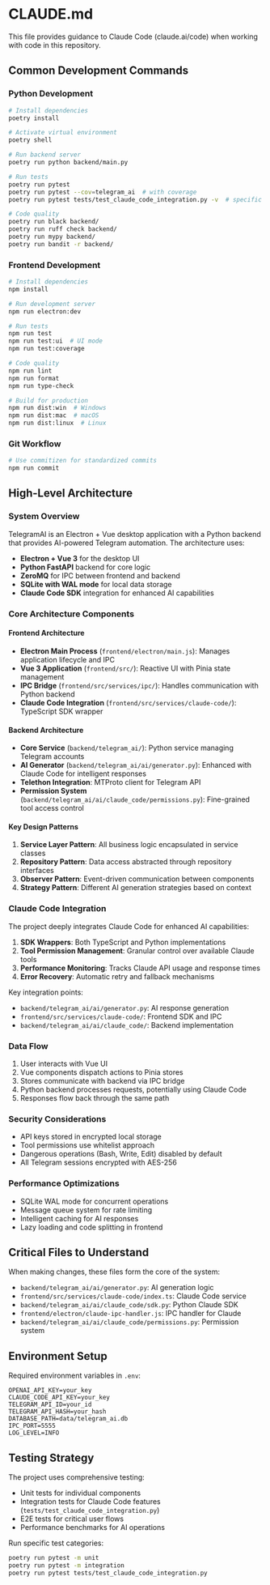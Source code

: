 # CLAUDE.md

This file provides guidance to Claude Code (claude.ai/code) when working with code in this repository.

## Common Development Commands

### Python Development
```bash
# Install dependencies
poetry install

# Activate virtual environment
poetry shell

# Run backend server
poetry run python backend/main.py

# Run tests
poetry run pytest
poetry run pytest --cov=telegram_ai  # with coverage
poetry run pytest tests/test_claude_code_integration.py -v  # specific test

# Code quality
poetry run black backend/
poetry run ruff check backend/
poetry run mypy backend/
poetry run bandit -r backend/
```

### Frontend Development
```bash
# Install dependencies
npm install

# Run development server
npm run electron:dev

# Run tests
npm run test
npm run test:ui  # UI mode
npm run test:coverage

# Code quality
npm run lint
npm run format
npm run type-check

# Build for production
npm run dist:win  # Windows
npm run dist:mac  # macOS
npm run dist:linux  # Linux
```

### Git Workflow
```bash
# Use commitizen for standardized commits
npm run commit
```

## High-Level Architecture

### System Overview
TelegramAI is an Electron + Vue desktop application with a Python backend that provides AI-powered Telegram automation. The architecture uses:
- **Electron + Vue 3** for the desktop UI
- **Python FastAPI** backend for core logic
- **ZeroMQ** for IPC between frontend and backend
- **SQLite with WAL mode** for local data storage
- **Claude Code SDK** integration for enhanced AI capabilities

### Core Architecture Components

#### Frontend Architecture
- **Electron Main Process** (`frontend/electron/main.js`): Manages application lifecycle and IPC
- **Vue 3 Application** (`frontend/src/`): Reactive UI with Pinia state management
- **IPC Bridge** (`frontend/src/services/ipc/`): Handles communication with Python backend
- **Claude Code Integration** (`frontend/src/services/claude-code/`): TypeScript SDK wrapper

#### Backend Architecture
- **Core Service** (`backend/telegram_ai/`): Python service managing Telegram accounts
- **AI Generator** (`backend/telegram_ai/ai/generator.py`): Enhanced with Claude Code for intelligent responses
- **Telethon Integration**: MTProto client for Telegram API
- **Permission System** (`backend/telegram_ai/ai/claude_code/permissions.py`): Fine-grained tool access control

#### Key Design Patterns
1. **Service Layer Pattern**: All business logic encapsulated in service classes
2. **Repository Pattern**: Data access abstracted through repository interfaces
3. **Observer Pattern**: Event-driven communication between components
4. **Strategy Pattern**: Different AI generation strategies based on context

### Claude Code Integration

The project deeply integrates Claude Code for enhanced AI capabilities:

1. **SDK Wrappers**: Both TypeScript and Python implementations
2. **Tool Permission Management**: Granular control over available Claude tools
3. **Performance Monitoring**: Tracks Claude API usage and response times
4. **Error Recovery**: Automatic retry and fallback mechanisms

Key integration points:
- `backend/telegram_ai/ai/generator.py`: AI response generation
- `frontend/src/services/claude-code/`: Frontend SDK and IPC
- `backend/telegram_ai/ai/claude_code/`: Backend implementation

### Data Flow
1. User interacts with Vue UI
2. Vue components dispatch actions to Pinia stores
3. Stores communicate with backend via IPC bridge
4. Python backend processes requests, potentially using Claude Code
5. Responses flow back through the same path

### Security Considerations
- API keys stored in encrypted local storage
- Tool permissions use whitelist approach
- Dangerous operations (Bash, Write, Edit) disabled by default
- All Telegram sessions encrypted with AES-256

### Performance Optimizations
- SQLite WAL mode for concurrent operations
- Message queue system for rate limiting
- Intelligent caching for AI responses
- Lazy loading and code splitting in frontend

## Critical Files to Understand

When making changes, these files form the core of the system:
- `backend/telegram_ai/ai/generator.py`: AI generation logic
- `frontend/src/services/claude-code/index.ts`: Claude Code service
- `backend/telegram_ai/ai/claude_code/sdk.py`: Python Claude SDK
- `frontend/electron/claude-ipc-handler.js`: IPC handler for Claude
- `backend/telegram_ai/ai/claude_code/permissions.py`: Permission system

## Environment Setup

Required environment variables in `.env`:
```
OPENAI_API_KEY=your_key
CLAUDE_CODE_API_KEY=your_key
TELEGRAM_API_ID=your_id
TELEGRAM_API_HASH=your_hash
DATABASE_PATH=data/telegram_ai.db
IPC_PORT=5555
LOG_LEVEL=INFO
```

## Testing Strategy

The project uses comprehensive testing:
- Unit tests for individual components
- Integration tests for Claude Code features (`tests/test_claude_code_integration.py`)
- E2E tests for critical user flows
- Performance benchmarks for AI operations

Run specific test categories:
```bash
poetry run pytest -m unit
poetry run pytest -m integration
poetry run pytest tests/test_claude_code_integration.py
```